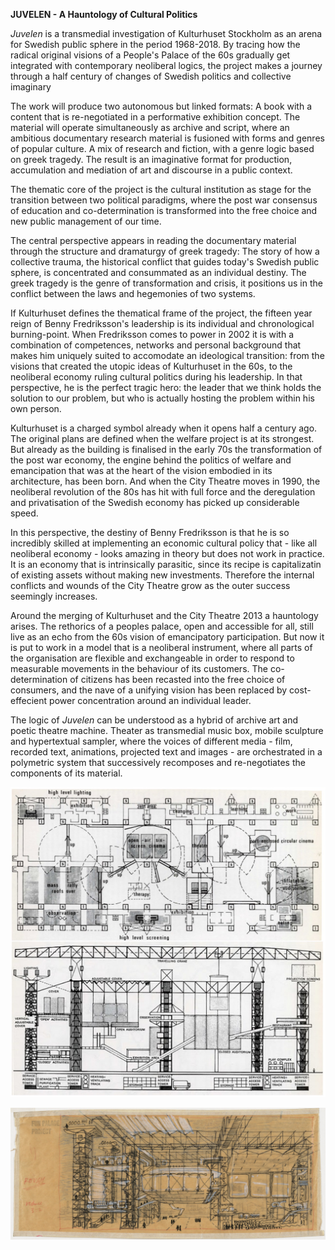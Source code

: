 **JUVELEN - A Hauntology of Cultural Politics**

*Juvelen* is a transmedial investigation of Kulturhuset Stockholm as an arena for Swedish public sphere in the period 1968-2018. By tracing how the radical original visions of a People's Palace of the 60s gradually get integrated with contemporary neoliberal logics, the project makes a journey through a half century of changes of Swedish politics and collective imaginary

The work will produce two autonomous but linked formats: A book with a content that is re-negotiated in a performative exhibition concept. The material will operate simultaneously as archive and script, where an ambitious documentary research material is fusioned with forms and genres of popular culture. A mix of research and fiction, with a genre logic based on greek tragedy. The result is an imaginative format for production, accumulation and mediation of art and discourse in a public context.

The thematic core of the project is the cultural institution as stage for the transition between two political paradigms, where the post war consensus of education and co-determination is transformed into the free choice and new public management of our time.

The central perspective appears in reading the documentary material through the structure and dramaturgy of greek tragedy: The story of how a collective trauma, the historical conflict that guides today's Swedish public sphere, is concentrated and consummated as an individual destiny. The greek tragedy is the genre of transformation and crisis, it positions us in the conflict between the laws and hegemonies of two systems.

If Kulturhuset defines the thematical frame of the project, the fifteen year reign of Benny Fredriksson's leadership is its individual and chronological burning-point. When Fredriksson comes to power in 2002 it is with a combination of competences, networks and personal background that makes him uniquely suited to accomodate an ideological transition: from the visions that created the utopic ideas of Kulturhuset in the 60s, to the neoliberal economy ruling cultural politics during his leadership. In that perspective, he is the perfect tragic hero: the leader that we think holds the solution to our problem, but who is actually hosting the problem within his own person.

Kulturhuset is a charged symbol already when it opens half a century ago. The original plans are defined when the welfare project is at its strongest. But already as the building is finalised in the early 70s the transformation of the post war economy, the engine behind the politics of welfare and emancipation that was at the heart of the vision embodied in its architecture, has been born. And when the City Theatre moves in 1990, the neoliberal revolution of the 80s has hit with full force and the deregulation and privatisation of the Swedish economy has picked up considerable speed.

In this perspective, the destiny of Benny Fredriksson is that he is so incredibly skilled at implementing an economic cultural policy that - like all neoliberal economy - looks amazing in theory but does not work in practice. It is an economy that is intrinsically parasitic, since its recipe is capitalizatin of existing assets without making new investments. Therefore the internal conflicts and wounds of the City Theatre grow as the outer success seemingly increases.

Around the merging of Kulturhuset and the City Theatre 2013 a hauntology arises. The rethorics of a peoples palace, open and accessible for all, still live as an echo from the 60s vision of emancipatory participation. But now it is put to work in a model that is a neoliberal instrument, where all parts of the organisation are flexible and exchangeable in order to respond to measurable movements in the behaviour of its customers. The co-determination of citizens has been recasted into the free choice of consumers, and the nave of a unifying vision has been replaced by cost-effecient power concentration around an individual leader.

The logic of *Juvelen* can be understood as a hybrid of archive art and poetic theatre machine. Theater as transmedial music box, mobile sculpture and hypertextual sampler, where the voices of different media - film, recorded text, animations, projected text and images - are orchestrated in a polymetric system that successively recomposes and re-negotiates the components of its material.


![](/Funpalace2.jpg)  

![](/Funpalacepic3.jpg)  
